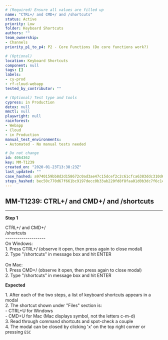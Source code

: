 ```yaml
---
# (Required) Ensure all values are filled up
name: "CTRL+/ and CMD+/ and /shortcuts"
status: Active
priority: Low
folder: Keyboard Shortcuts
authors: ""
team_ownership: 
- Channels
priority_p1_to_p4: P2 - Core Functions (Do core functions work?)

# (Optional)
location: Keyboard Shortcuts
component: null
tags: []
labels: 
- cy-prod
- rf-cloud-webapp
tested_by_contributor: ""

# (Optional) Test type and tools
cypress: in Production
detox: null
mmctl: null
playwright: null
rainforest: 
- Webapp
- Cloud
- in Production
manual_test_environments: 
- Automated - No manual tests needed

# Do not change
id: 4064362
key: MM-T1239
created_on: "2020-01-23T13:38:23Z"
last_updated: ""
case_hashed: a9740159bb8d2d158672c0ad3ae47c15dcef2c2c61cfca6383ddc310d694a8d60312ae826ac602f6599965055bf68e58
steps_hashed: bec50c770d67f661bc9197decc0b33ab220fd8f8faa01d0b3dc7f6c1c597d8d4a87b3503022f41734ac0021a89677a75
---
```


<!-- (Auto-generated) Based on frontmatter's "key" and "name" -->

## MM-T1239: CTRL+/ and CMD+/ and /shortcuts

---

**Step 1**

CTRL+/ and CMD+/\
/shortcuts\
\--------------------\
On Windows:\
1\. Press CTRL+/ (observe it open, then press again to close modal)\
2\. Type "/shortcuts" in message box and hit ENTER\
\
On Mac:\
1\. Press CMD+/ (observe it open, then press again to close modal)\
2\. Type "/shortcuts" in message box and hit ENTER

**Expected**

1\. After each of the two steps, a list of keyboard shortcuts appears in a modal\
2\. The shortcut shown under "Files" section is:\
\- CTRL+U for Windows\
\- CMD+U for Mac (Mac displays symbol, not the letters c-m-d)\
3\. Read through command shortcuts and spot-check a couple\
4\. The modal can be closed by clicking 'x' on the top right corner or pressing `ESC`
